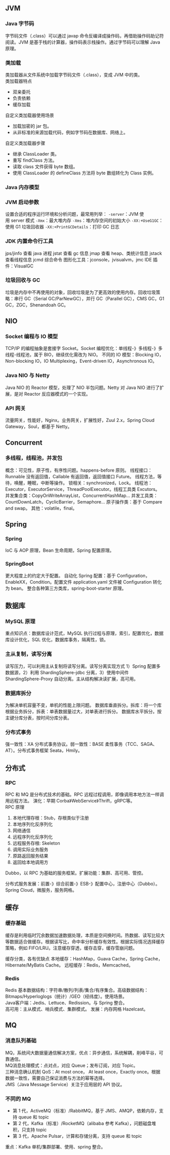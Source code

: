 
## JVM

### Java 字节码
字节码文件（.class）可以通过 javap 命令反编译成操作码，再借助操作码助记符阅读。JVM 是基于栈的计算器，操作码表示栈操作。通过字节码可以理解 Java 原理。

### 类加载
类加载器从文件系统中加载字节码文件（.class），变成 JVM 中的类。  
类加载器特点
* 双亲委托
* 负责依赖
* 缓存加载
  
自定义类加载器使用场景  
* 加载加密的 jar 包。  
* 从非标准的来源加载代码，例如字节码在数据库、网络上。
  
自定义类加载器步骤
* 继承 ClassLoader 类。
* 重写 findClass 方法。
* 读取 class 文件获得 byte 数组。
* 使用 ClassLoader 的 defineClass 方法将 byte 数组转化为 Class 实例。

### Java 内存模型

### JVM 启动参数
设置合适的程序运行环境和分析问题，最常用列举：
`-server`：JVM 使用 server 模式
`-Xmx`：最大堆内存
`-Xms`：堆内存空间的初始大小
`-XX:+UseG1GC`：使用 G1 垃圾回收器
`-XX:+PrintGCDetails`：打印 GC 日志

### JDK 内置命令行工具
jps/jinfo 查看 java 进程
jstat 查看 gc 信息
jmap 查看 heap、类统计信息
jstack 查看线程信息
jcmd 综合命令
图形化工具：jconsole，jvisualvm，jmc
IDE 插件：VisualGC

### 垃圾回收与 GC 
垃圾是内存中不再使用的对象，回收垃圾是为了更高效的使用内存。回收垃圾策略：串行 GC（Serial GC/ParNewGC），并行 GC（Parallel GC），CMS GC，G1 GC，ZGC，Shenandoah GC。
  
  
## NIO

### Socket 编程与 IO 模型
TCP/IP 的编程抽象是套接字 Socket。Socket 编程优化：单线程-》多线程-》多线程-线程池，属于 BIO，继续优化需改为 NIO。
不同的 IO 模型：Blocking IO，Non-blocking IO，IO Multiplexing，Event-driven IO，Asynchronous IO。

### Java NIO 与 Netty
Java NIO 的 Reactor 模型，处理了 NIO 半包问题。Netty 对 Java NIO 进行了扩展，是对 Reactor 反应器模式的一个实现。

### API 网关
流量网关，性能好，Nginx。业务网关，扩展性好，Zuul 2.x，Spring Cloud Gateway，Soul，都基于 Netty。
  
  
## Concurrent

### 多线程，线程池，并发包
概念：可见性，原子性，有序性问题。happens-before 原则。
线程接口：Runnable 没有返回值，Callable 有返回值，返回值接口 Future。
线程方法，等待，唤醒，睡眠，中断等操作。
锁相关：synchronized，Lock。
线程池：Executor，ExecutorService，ThreadPoolExecutor。线程工具类 Excutors。
并发集合类：CopyOnWriteArrayList，ConcurrentHashMap...
并发工具类：CountDownLatch，CyclicBarrier，Semaphore...
原子操作类：基于 Compare and swap。
其他：volatile，final。
  
  
## Spring

### Spring
IoC 与 AOP 原理，Bean 生命周期，Spring 配置原理。

### SpringBoot
更大程度上的约定大于配置。
自动化 Spring 配置：基于 Configuration，EnableXX，Condition。配置文件 application.yaml 文件被 Configuration 转化为 bean。
整合各种第三方类库，spring-boot-starter 原理。
  
  
## 数据库

### MySQL 原理
重点知识点：数据库设计范式，MySQL 执行过程与原理，索引，配置优化，数据库设计优化，SQL 优化，数据库事务，隔离性，锁。

### 主从复制，读写分离
读写压力，可以利用主从复制将读写分离。读写分离实现方式 1）Spring 配置多数据源，2）利用 ShardingSphere-jdbc 分离，3）使用中间件 ShardingSphere-Proxy 自动分离。主从结构解决读扩展，高可用。

### 数据库拆分
为解决单机容量不变，单机的性能上限问题。
数据库垂直拆分。拆库：将一个库根据业务拆分，拆表：单表数据量过大，对单表进行拆分。
数据库水平拆分。按主键分库分表，按时间分库分表。

### 分布式事务
强一致性：XA 分布式事务协议。弱一致性：BASE 柔性事务（TCC、SAGA、AT）。分布式事务框架 Seata，Hmily。


## 分布式

### RPC
RPC 和 MQ 是分布式技术的基础。RPC 远程过程调用，即像调用本地方法一样调用远程方法。
演化：早期 Corba》WebService》Thrift，gRPC等。  
RPC 原理
1. 本地代理存根：Stub，存根类似于注册
2. 本地序列化反序列化
3. 网络通信
4. 远程序列化反序列化
5. 远程服务存根: Skeleton
6. 调用实际业务服务
7. 原路返回服务结果
8. 返回给本地调用方
  
Dubbo，以 RPC 为基础的服务框架。扩展功能：集群、高可用、管控。
  
分布式服务发展：前置-》综合前置-》ESB-》配置中心，注册中心（Dubbo）。Spring Cloud，微服务，服务网格。
  
  
## 缓存

### 缓存基础
缓存是利用临时冗余数据加速数据处理，本质是空间换时间。热数据、读写比较大等数据适合做缓存。根据读写比，命中率分析缓存有效性。根据实际情况选择缓存策略，例如 FIFO/LRU。注意缓存穿透，缓存击穿，缓存雪崩问题。  
  
缓存分类，各有优缺点
本地缓存：HashMap，Guava Cache，Spring Cache，Hibernate/MyBatis Cache。
远程缓存：Redis，Memcached。
  
### Redis
Redis 基本数据结构：字符串/散列/列表/集合/有序集合。高级数据结构：Bitmaps/Hyperloglogs（统计）/GEO（经纬度）。使用场景。  
Java客户端：Jedis、Lettuce、Redission。与 Spring 整合。  
高可用：主从模式、哨兵模式、集群模式。
发展：内存网格 Hazelcast。
  
  
## MQ

### 消息队列基础
MQ，系统间大数据量通信解决方案，优点：异步通信，系统解耦，削峰平谷，可靠通信。  
MQ消息处理模式：点对点，对应 Queue；发布订阅，对应 Topic。  
三种消息确认机制 QoS：At most once， At least once，Exactly once。根据数据一致性，需要自己保证消费与方法的幂等选择。  
JMS（Java Message Service）关注于应用层的 API 协议。  
  
### 不同的 MQ
* 第 1 代，ActiveMQ（标准）/RabbitMQ，基于 JMS、AMQP，依赖内存，支持 queue 和 topic
* 第 2 代，Kafka（标准）/RocketMQ（alibaba 参考 Kafka），问题磁盘堆积，只支持 topic
* 第 3 代，Apache Pulsar，计算和存储分离，支持 queue 和 topic
  
重点：Kafka 单机/集群部署、使用、spring 整合。





